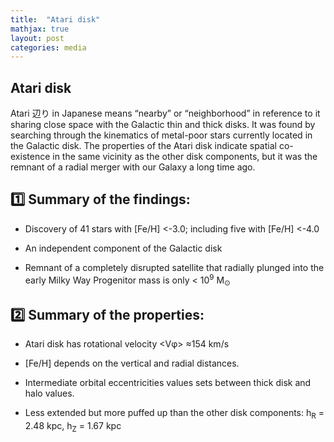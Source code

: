 ```yaml
---
title:  "Atari disk"
mathjax: true
layout: post
categories: media
---
```


Atari disk
----------
Atari 辺り in Japanese means “nearby” or “neighborhood” in reference to it sharing close space with the Galactic thin and thick disks. It was found by searching through the kinematics of metal-poor stars currently located in the Galactic disk. The properties of the Atari disk indicate spatial co-existence in the same vicinity as the other disk components, but it was the remnant of a radial merger with our Galaxy a long time ago. 


:one: **Summary of the findings:**
-----------------------------------

* Discovery of 41 stars with [Fe/H] <-3.0; including five with [Fe/H] <-4.0

* An independent component  of the Galactic disk

* Remnant of a completely disrupted satellite that radially plunged into the early Milky Way Progenitor mass is only < 10<sup>9</sup> M<sub>⊙</sub>



:two: **Summary of the properties:**
-----------------------------------

* Atari disk has rotational velocity <Vφ> ≈154 km/s 

* [Fe/H] depends on the vertical and radial distances.

* Intermediate orbital eccentricities values sets between thick disk and halo values.

* Less extended but more puffed up than the other disk components: h<sub>R</sub> = 2.48 kpc, h<sub>Z</sub> = 1.67 kpc
